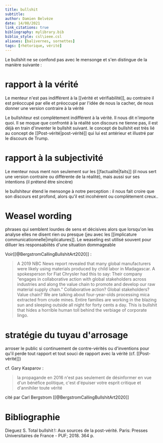 ```yaml
---
title: bullshit
subtitle:
author: Damien Belvèze
date: 14/08/2021
link_citations: true
bibliography: mylibrary.bib
biblio_style: csl\ieee.csl
aliases: [balivernes, sornettes]
tags: [rhétorique, vérité]
---
```



Le bullshit ne se confond pas avec le mensonge et s'en distingue de la manière suivante : 

# rapport à la vérité

Le menteur n'est pas indifférent à la [[vérité et vérifiabilité]], au contraire il est préoccupé par elle et préoccupé par l'idée de nous la cacher, de nous donner une version contraire à la vérité

Le bullshiteur est complètement indifférent à la vérité. Il nous dit n'importe quoi. Il se moque que confronté à la réalité son discours ne tienne pas, il est déjà en train d'inventer le bullshit suivant. le concept de bullshit est très lié au concept de [[Post-vérité|post-vérité]] qui lui est antérieur et illustré par le discours de Trump.

# rapport à la subjectivité

Le menteur nous ment non seulement sur les [[factualité|faits]] (il nous sert une version contraire  ou différente de la réalité), mais aussi sur ses intentions (il prétend être sincère)

le bullshiteur étend le mensonge à notre perception : il nous fait croire que son discours est profond, alors qu'il est incohérent ou complètement creux..


# Weasel wording

phrases qui semblent lourdes de sens et décisives alors que lorsqu'on les analyse elles ne disent rien ou presque (jeu avec les [[implicature communicationnelle|implicatures]].
Le weaseling est utilisé souvent pour dilluer les responsabiités d'une situation dommageable

Voir[[@BergstromCallingBullshitArt2020]]  :

>A 2019 NBC News report revealed that many global manufacturers were likely using materials produced by child labor in Madagascar. A spokesperson for Fiat Chrysler had this to say: Their company “engages in collaborative action with global stakeholders across industries and along the value chain to promote and develop our raw material supply chain.” Collaborative action? Global stakeholders? Value chain? We are talking about four-year-olds processing mica extracted from crude mines. Entire families are working in the blazing sun and sleeping outside all night for forty cents a day. This is bullshit that hides a horrible human toll behind the verbiage of corporate lingo.


# stratégie du tuyau d'arrosage

arroser le public si continuement de contre-vérités ou d'inventions pour qu'il perde tout rapport et tout souci de rapport avec la vérité (cf. [[Post-vérité]])

cf. Gary Kasparov : 
>la propagande en 2016 n'est pas seulement de désinformer en vue d'un bénéfice politique, c'est d'épuiser votre esprit critique et d'annihiler toute vérité

cité par Carl Bergstrom [[@BergstromCallingBullshitArt2020]]

# Bibliographie

Dieguez S. Total bullshit !: Aux sources de la post-vérité. Paris: Presses Universitaires de France - PUF; 2018. 364 p.